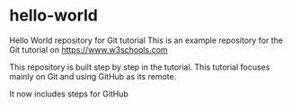 # hello-world
Hello World repository for Git tutorial
This is an example repository for the Git tutorial on https://www.w3schools.com

This repository is built step by step in the tutorial.
This tutorial focuses mainly on Git and using GitHub as its remote.

It now includes steps for GitHub
